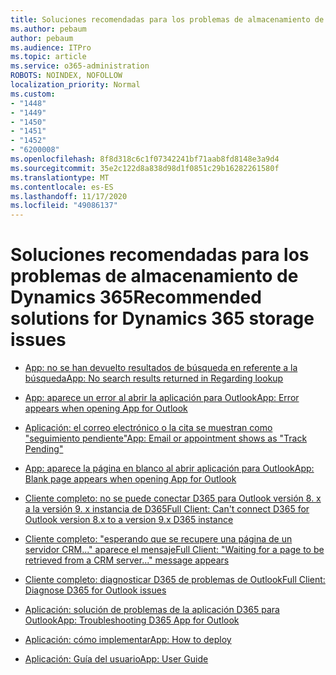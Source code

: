 ```yaml
---
title: Soluciones recomendadas para los problemas de almacenamiento de Dynamics 365
ms.author: pebaum
author: pebaum
ms.audience: ITPro
ms.topic: article
ms.service: o365-administration
ROBOTS: NOINDEX, NOFOLLOW
localization_priority: Normal
ms.custom:
- "1448"
- "1449"
- "1450"
- "1451"
- "1452"
- "6200008"
ms.openlocfilehash: 8f8d318c6c1f07342241bf71aab8fd8148e3a9d4
ms.sourcegitcommit: 35e2c122d8a838d98d1f0851c29b16282261580f
ms.translationtype: MT
ms.contentlocale: es-ES
ms.lasthandoff: 11/17/2020
ms.locfileid: "49086137"
---
```

# <a name="recommended-solutions-for-dynamics-365-storage-issues"></a><span data-ttu-id="8eff3-102">Soluciones recomendadas para los problemas de almacenamiento de Dynamics 365</span><span class="sxs-lookup"><span data-stu-id="8eff3-102">Recommended solutions for Dynamics 365 storage issues</span></span>

* [<span data-ttu-id="8eff3-103">App: no se han devuelto resultados de búsqueda en referente a la búsqueda</span><span class="sxs-lookup"><span data-stu-id="8eff3-103">App: No search results returned in Regarding lookup</span></span>](https://support.microsoft.com/help/4489111)

* [<span data-ttu-id="8eff3-104">App: aparece un error al abrir la aplicación para Outlook</span><span class="sxs-lookup"><span data-stu-id="8eff3-104">App: Error appears when opening App for Outlook</span></span>](https://go.microsoft.com/fwlink/p/?linkid=2007021)

* [<span data-ttu-id="8eff3-105">Aplicación: el correo electrónico o la cita se muestran como "seguimiento pendiente"</span><span class="sxs-lookup"><span data-stu-id="8eff3-105">App: Email or appointment shows as "Track Pending"</span></span>](https://go.microsoft.com/fwlink/p/?linkid=2007022)

* [<span data-ttu-id="8eff3-106">App: aparece la página en blanco al abrir aplicación para Outlook</span><span class="sxs-lookup"><span data-stu-id="8eff3-106">App: Blank page appears when opening App for Outlook</span></span>](https://go.microsoft.com/fwlink/p/?linkid=2007128)

* [<span data-ttu-id="8eff3-107">Cliente completo: no se puede conectar D365 para Outlook versión 8. x a la versión 9. x instancia de D365</span><span class="sxs-lookup"><span data-stu-id="8eff3-107">Full Client: Can't connect D365 for Outlook version 8.x to a version 9.x D365 instance</span></span>](https://go.microsoft.com/fwlink/p/?linkid=2007023)

* [<span data-ttu-id="8eff3-108">Cliente completo: "esperando que se recupere una página de un servidor CRM..." aparece el mensaje</span><span class="sxs-lookup"><span data-stu-id="8eff3-108">Full Client: "Waiting for a page to be retrieved from a CRM server..." message appears</span></span>](https://go.microsoft.com/fwlink/p/?linkid=2007129)

* [<span data-ttu-id="8eff3-109">Cliente completo: diagnosticar D365 de problemas de Outlook</span><span class="sxs-lookup"><span data-stu-id="8eff3-109">Full Client: Diagnose D365 for Outlook issues</span></span>](https://go.microsoft.com/fwlink/p/?linkid=2007024)

* [<span data-ttu-id="8eff3-110">Aplicación: solución de problemas de la aplicación D365 para Outlook</span><span class="sxs-lookup"><span data-stu-id="8eff3-110">App: Troubleshooting D365 App for Outlook</span></span>](https://go.microsoft.com/fwlink/p/?linkid=2007025)

* [<span data-ttu-id="8eff3-111">Aplicación: cómo implementar</span><span class="sxs-lookup"><span data-stu-id="8eff3-111">App: How to deploy</span></span>](https://go.microsoft.com/fwlink/p/?linkid=85)

* [<span data-ttu-id="8eff3-112">Aplicación: Guía del usuario</span><span class="sxs-lookup"><span data-stu-id="8eff3-112">App: User Guide</span></span>](https://go.microsoft.com/fwlink/p/?linkid=857091)
